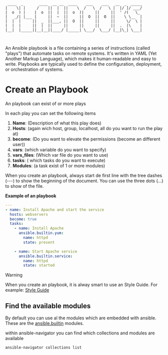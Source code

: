```

 ____  _       ____  __ __  ____    ___    ___   __  _  _____
|    \| |     /    ||  |  ||    \  /   \  /   \ |  |/ ]/ ___/
|  o  ) |    |  o  ||  |  ||  o  )|     ||     ||  ' /(   \_ 
|   _/| |___ |     ||  ~  ||     ||  O  ||  O  ||    \ \__  |
|  |  |     ||  _  ||___, ||  O  ||     ||     ||     \/  \ |
|  |  |     ||  |  ||     ||     ||     ||     ||  .  |\    |
|__|  |_____||__|__||____/ |_____| \___/  \___/ |__|\_| \___|
                                                             


```
An Ansible playbook is a file containing a series of instructions (called "plays") that automate tasks on remote systems. It's written in YAML (Yet Another Markup Language), which makes it human-readable and easy to write. Playbooks are typically used to define the configuration, deployment, or orchestration of systems.

# Create an Playbook
An playbook can exist of or more plays

In each play you can set the following items
1. **Name**: (Description of what this play does)
2. **Hosts**: (again wich host, group, localhost, all do you want to run the play at)
3. **become**: (Do you want to elevate the permissions (become an different user))
4. **vars**: (which variable do you want to specify)
5. **vars_files**: (Which var file do you want to use)
6. **tasks**: ( which tasks do you want to execute)
7. **Modules**: (a task exist of 1 or more modules)

When you create an playbook, always start de first line with the tree dashes (---) to show the beginning of the document. You can use the three dots (...) to show of the file. 

**Example of an playbook**
```YAML
---
- name: Install Apache and start the service
  hosts: webservers
  become: true
  tasks:
    - name: Install Apache
      ansible.builtin.yum:
        name: httpd
        state: present

    - name: Start Apache service
      ansible.builtin.service:
        name: httpd
        state: started


```
>[!WARNING]
> When you create an playbook, it is alway smart to use an Style Guide.
> For example: [Style Guide](https://github.com/g-martens/Ansible-Style-Guide)

## Find the available modules
By default you can use al the modules which are embedded with ansible.
These are the [ansible.builtin](https://docs.ansible.com/ansible/latest/collections/ansible/builtin/index.html#plugins-in-ansible-builtin) modules.

within ansible-navigator you can find which collections and modules are available
```bash
ansible-navigator collections list
```